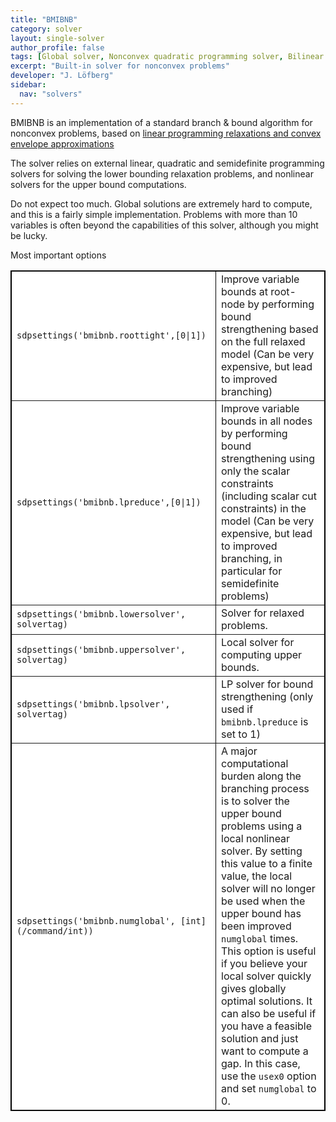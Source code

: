 ```yaml
---
title: "BMIBNB"
category: solver
layout: single-solver
author_profile: false
tags: [Global solver, Nonconvex quadratic programming solver, Bilinear matrix inequality, Bmibnb]
excerpt: "Built-in solver for nonconvex problems"
developer: "J. Löfberg"
sidebar:
  nav: "solvers"
---
```


BMIBNB is an implementation of a standard branch & bound algorithm for nonconvex problems, based on [linear programming relaxations and convex envelope approximations](/tutorial/envelopesinbmibnb)

The solver relies on external linear, quadratic and semidefinite programming solvers for solving the lower bounding relaxation problems, and nonlinear solvers for the upper bound computations.

Do not expect too much. Global solutions are extremely hard to compute, and this is a fairly simple implementation. Problems with more than 10 variables is often beyond the capabilities of this solver, although you might be lucky.

Most important options
 <table border="1" cellspacing="1" style="border-collapse: collapse" width="100%" bordercolor="#000000" bgcolor="#FFFFFF" id="table1">
        <tr>
          <td width="310"><code>sdpsettings('bmibnb.roottight',[0|1])</code></td>
          <td>Improve variable bounds at root-node by performing bound
			strengthening based on the full relaxed model (Can be very expensive,
			but lead to improved branching)</td>
        </tr>
        <tr>
          <td width="310"><code>sdpsettings('bmibnb.lpreduce',[0|1])</code></td>
          <td>Improve variable bounds in all nodes by performing bound
			strengthening using only the scalar constraints (including scalar cut
			constraints) in the model (Can be very expensive, but lead to
			improved branching, in particular for semidefinite problems)</td>
        </tr>
        <tr>
          <td width="310"><code>sdpsettings('bmibnb.lowersolver', solvertag)</code></td>
          <td>Solver for relaxed problems.</td>
        </tr>
        <tr>
          <td width="310"><code>sdpsettings('bmibnb.uppersolver', solvertag)</code></td>
          <td>Local solver for computing upper bounds.</td>
        </tr>
        <tr>
          <td width="310"><code>sdpsettings('bmibnb.lpsolver', solvertag)</code></td>
          <td>LP solver for bound strengthening
			(only used if <code>bmibnb.lpreduce</code> is set to 1)</td>
        </tr>
        <tr>
          <td width="310"><code>sdpsettings('bmibnb.numglobal', [int](/command/int))</code></td>
          <td>A major computational burden along the branching process is to
			solver the upper bound problems using a local nonlinear solver. By
			setting this value to a finite value, the local solver will no
			longer be used when the upper bound has been improved <code>numglobal</code> times.
			This option is useful if you believe your local solver quickly gives
			globally optimal solutions. It can also be useful if you have a
			feasible solution and just want to compute a gap. In this case, use
			the <code>usex0</code> option and set <code>numglobal</code> to 0.</td>
        </tr>
        </table>
